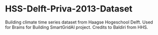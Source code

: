 # HSS-Delft-Priva-2013-Dataset
Building climate time series dataset from Haagse Hogeschool Delft. Used for Brains for Building SmartGridAI project. Credits to Baldiri from HHS.
